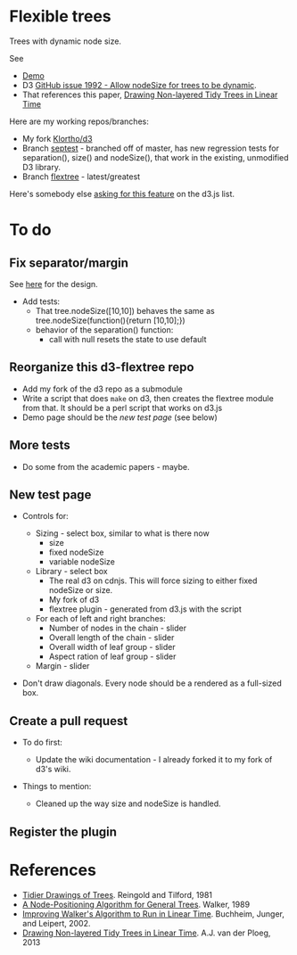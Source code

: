 # Flexible trees

Trees with dynamic node size.

See 

* [Demo](http://klortho.github.io/d3-flextree/)
* D3 [GitHub issue 1992 - Allow nodeSize for trees to be 
  dynamic](https://github.com/mbostock/d3/issues/1992).
* That references this paper, [Drawing Non-layered Tidy Trees in Linear 
  Time](http://oai.cwi.nl/oai/asset/21856/21856B.pdf)

Here are my working repos/branches:

* My fork [Klortho/d3](https://github.com/klortho/d3)
* Branch [septest](https://github.com/klortho/d3/tree/septest) - branched 
  off of master, has new regression tests for separation(), size() and 
  nodeSize(), that work in the existing, unmodified D3 library.
* Branch [flextree](https://github.com/klortho/d3/tree/flextree) - latest/greatest

Here's somebody else [asking for this 
feature](https://groups.google.com/forum/?fromgroups=#!searchin/d3-js/tree/d3-js/BjCvUpbqfb4/_rO0QcaKiGMJ)
on the d3.js list.


# To do

## Fix separator/margin

See [here](https://groups.google.com/forum/#!topic/d3-js/O4hHCS-XXqY)
for the design.

* Add tests:
    - That tree.nodeSize([10,10]) behaves the same as
      tree.nodeSize(function(){return [10,10];})
    - behavior of the separation() function:
        - call with null resets the state to use default



## Reorganize this d3-flextree repo

* Add my fork of the d3 repo as a submodule
* Write a script that does `make` on d3, then creates the flextree module
  from that. It should be a perl script that works on d3.js
* Demo page should be the *new test page* (see below)


## More tests

* Do some from the academic papers - maybe.


## New test page

* Controls for:
    * Sizing - select box, similar to what is there now
        * size
        * fixed nodeSize
        * variable nodeSize
    * Library - select box
        * The real d3 on cdnjs. This will force sizing to either
          fixed nodeSize or size.
        * My fork of d3
        * flextree plugin - generated from d3.js with the script
    * For each of left and right branches:
        * Number of nodes in the chain - slider
        * Overall length of the chain - slider
        * Overall width of leaf group - slider
        * Aspect ration of leaf group - slider
    * Margin - slider

* Don't draw diagonals. Every node should be a rendered as a full-sized box.


## Create a pull request

* To do first:
    * Update the wiki documentation - I already forked it to my fork of d3's 
      wiki.

* Things to mention:
    * Cleaned up the way size and nodeSize is handled.


## Register the plugin



# References

* [Tidier Drawings of 
  Trees](http://emr.cs.iit.edu/~reingold/tidier-drawings.pdf). Reingold and 
  Tilford, 1981
* [A Node-Positioning Algorithm for General 
  Trees](http://www.cs.unc.edu/techreports/89-034.pdf). Walker, 1989
* [Improving Walker's Algorithm to Run in Linear 
  Time](http://dirk.jivas.de/papers/buchheim02improving.pdf). Buchheim, Junger, 
  and Leipert, 2002.
* [Drawing Non-layered Tidy Trees in Linear 
  Time](http://oai.cwi.nl/oai/asset/21856/21856B.pdf). A.J. van der Ploeg, 2013



